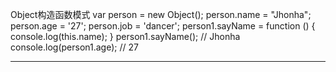  Object构造函数模式
 var person = new Object();
person.name = "Jhonha";
person.age = '27';
person.job = 'dancer';
person1.sayName = function () {
  console.log(this.name);
}
person1.sayName(); // Jhonha
console.log(person1.age); // 27

--------------------------------

